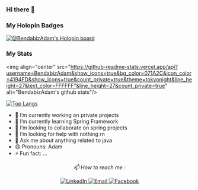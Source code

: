 ### Hi there 👋

### My Holopin Badges
[![@BendabizAdam's Holopin board](https://holopin.io/api/user/board?user=bendabizadam)](https://holopin.io/@bendabizadam)
### My Stats
<!--
**BendabizAdam/BendabizAdam** is a ✨ _special_ ✨ repository because its `README.md` (this file) appears on your GitHub profile. -->


  <img align="center" src="https://github-readme-stats.vercel.app/api?username=BendabizAdam&show_icons=true&bg_color=071A2C&icon_color=4194FD&show_icons=true&count_private=true&theme=tokyonight&line_height=27&text_color=FFFFFF"&line_height=27&count_private=true" alt="BendabizAdam's github stats"/>

 [![Top Langs](https://github-readme-stats.vercel.app/api/top-langs/?username=BendabizAdam)](https://github.com/anuraghazra/github-readme-stats)

- 🔭 I’m currently working on private projects
- 🌱 I’m currently learning Spring Framework
- 👯 I’m looking to collaborate on spring projects
- 🤔 I’m looking for help with nothing rn
- 💬 Ask me about anything related to java
- 😄 Pronouns: Adam
- ⚡ Fun fact: ...

<p align="center">
  <i> 📫 How to reach me : </i>
</p> 
<p align="center">
   
  <a href="https://www.linkedin.com/in/bendabizadam/" target="_blank">
  	<img src="https://img.shields.io/badge/LinkedIn-%230077B5.svg?&style=flat-square&logo=linkedin&logoColor=white" alt="LinkedIn">
  </a>
  <a href="mailto:a.bendabiza@gmail.com" target="_blank">
	<img src="https://img.shields.io/badge/-Gmail-c14438?style=flat-square&logo=Gmail&logoColor=white" alt="Email">
  </a>
  <a href="https://web.facebook.com/bendabizadam" target="_blank">
  	<img src="https://img.shields.io/badge/Facebook-%230077B5.svg?&style=flat-square&logo=Facebook&logoColor=white" alt="Facebook">
  </a>
</p>
